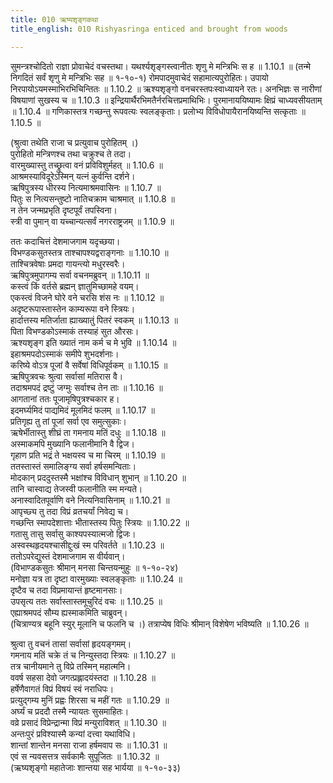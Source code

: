 ```yaml
---
title: 010 ऋष्यशृङ्गकथा
title_english: 010 Rishyasringa enticed and brought from woods

---
```

<div class="audioEmbed"  caption="श्रीराम-हरिसीताराममूर्ति-घनपाठिभ्यां वचनम्" src="https://archive.org/download/Ramayana-recitation-Sriram-harisItArAmamUrti-Ghanapaati-v2/Kanda_1/Kanda_1_BK-010-Rushya_Shrunga_Kathaa.mp3"></div>
सुमन्त्रश्चोदितो राज्ञा प्रोवाचेदं वचस्तथा।  
यथर्श्यशृङ्गस्त्वानीतः शृणु मे मन्त्रिभिः स ह ॥ 1.10.1 ॥   
(तन्मे निगदितं सर्वं शृणु मे मन्त्रिभिः सह ॥ १-१०-१)  
रोमपादमुवाचेदं सहामात्यपुरोहितः।  
उपायो निरपायोऽयमस्माभिरभिचिन्तितः ॥ 1.10.2 ॥   
ऋश्यशृङ्गो वनचरस्तपःस्वाध्यायने रतः।  
अनभिज्ञः स नारीणां विषयाणां सुखस्य च ॥ 1.10.3 ॥   
इन्द्रियार्थैरभिमतैर्नरचित्तप्रमाथिभिः।  
पुरमानाययिष्यामः क्षिप्रं चाध्यवसीयताम् ॥ 1.10.4 ॥   
गणिकास्तत्र गच्छन्तु रूपवत्यः स्वलङ्कृताः।  
प्रलोभ्य विविधोपायैरानयिष्यन्ति सत्कृताः ॥ 1.10.5 ॥   

(श्रुत्वा तथेति राजा च प्रत्युवाच पुरोहितम् ।)  
पुरोहितो मन्त्रिणश्च तथा चक्रुश्च ते तदा।  
वारमुख्यास्तु तच्छ्रुत्वा वनं प्रविविशुर्महत् ॥ 1.10.6 ॥   
आश्रमस्याविदूरेऽस्मिन् यत्नं कुर्वन्ति दर्शने।  
ऋषिपुत्रस्य धीरस्य नित्यमाश्रमवासिनः ॥ 1.10.7 ॥   
पितुः स नित्यसन्तुष्टो नातिचक्राम चाश्रमात् ॥ 1.10.8 ॥   
न तेन जन्मप्रभृति दृष्टपूर्वं तपस्विना।  
स्त्री वा पुमान् वा यच्चान्यत्सर्वं नगरराष्ट्रजम् ॥ 1.10.9 ॥   

ततः कदाचित्तं देशमाजगाम यदृच्छया।  
विभण्डकसुतस्तत्र ताश्चापश्यद्वराङ्गनाः ॥ 1.10.10 ॥   
ताश्चित्रवेषाः प्रमदा गायन्त्यो मधुरस्वरैः।  
ऋषिपुत्रमुपागम्य सर्वा वचनमब्रुवन् ॥ 1.10.11 ॥   
कस्त्वं किं वर्तसे ब्रह्मन् ज्ञातुमिच्छामहे वयम्।  
एकस्त्वं विजने घोरे वने चरसि शंस नः ॥ 1.10.12 ॥   
अदृष्टरूपास्तास्तेन काम्यरूपा वने स्त्रियः।  
हार्दात्तस्य मतिर्जाता ह्याख्यातुं पितरं स्वकम् ॥ 1.10.13 ॥   
पिता विभण्डकोऽस्माकं तस्याहं सुत औरसः।  
ऋश्यशृङ्ग इति ख्यातं नाम कर्म च मे भुवि ॥ 1.10.14 ॥   
इहाश्रमपदोऽस्माकं समीपे शुभदर्शनाः।  
करिष्ये वोऽत्र पूजां वै सर्वेषां विधिपूर्वकम् ॥ 1.10.15 ॥   
ऋषिपुत्रवचः श्रुत्वा सर्वासां मतिरास वै।  
तदाश्रमपदं द्रष्टुं जग्मुः सर्वाश्च तेन ताः ॥ 1.10.16 ॥   
आगतानां ततः पूजामृषिपुत्रश्चकार ह।  
इदमर्घ्यमिदं पाद्यमिदं मूलमिदं फलम् ॥ 1.10.17 ॥   
प्रतिगृह्य तु तां पूजां सर्वा एव समुत्सुकाः।  
ऋषेर्भीतास्तु शीघ्रं ता गमनाय मतिं दधुः ॥ 1.10.18 ॥   
अस्माकमपि मुख्यानि फलानीमानि वै द्विज।  
गृहाण प्रति भद्रं ते भक्षयस्व च मा चिरम् ॥ 1.10.19 ॥   
ततस्तास्तं समालिङ्ग्य सर्वा हर्षसमन्विताः।  
मोदकान् प्रददुस्तस्मै भक्षांश्च विविधान् शुभान् ॥ 1.10.20 ॥   
तानि चास्वाद्य तेजस्वी फलानीति स्म मन्यते।  
अनास्वादितपूर्वाणि वने नित्यनिवासिनाम् ॥ 1.10.21 ॥   
आपृच्छ्य तु तदा विप्रं व्रतचर्यां निवेद्य च।  
गच्छन्ति स्मापदेशात्ताः भीतास्तस्य पितुः स्त्रियः ॥ 1.10.22 ॥   
गतासु तासु सर्वासु काश्यपस्यात्मजो द्विजः।  
अस्वस्थहृदयश्चासीद्दुःखं स्म परिवर्तते ॥ 1.10.23 ॥   
ततोऽपरेद्युस्तं देशमाजगाम स वीर्यवान्।  
(विभाण्डकसुतः श्रीमान् मनसा चिन्तयन्मुहुः ॥ १-१०-२४)  
मनोज्ञा यत्र ता दृष्टा वारमुख्याः स्वलङ्कृताः ॥ 1.10.24 ॥   
दृष्टैव च तदा विप्रमायान्तं हृष्टमानसाः।  
उपसृत्य ततः सर्वास्तास्तमूचुरिदं वचः ॥ 1.10.25 ॥   
एह्याश्रमपदं सौम्य ह्यस्माकमिति चाब्रुवन्।  
(चित्राण्यत्र बहूनि स्युर् मूलानि च फलनि च ।)
तत्राप्येष विधिः श्रीमान् विशेषेण भविष्यति ॥ 1.10.26 ॥   

श्रुत्वा तु वचनं तासां सर्वासां हृदयङ्गमम्।  
गमनाय मतिं चक्रे तं च निन्युस्तदा स्त्रियः ॥ 1.10.27 ॥   
तत्र चानीयमाने तु विप्रे तस्मिन् महात्मनि।  
ववर्ष सहसा देवो जगत्प्रह्लादयंस्तदा ॥ 1.10.28 ॥   
हर्षेणैवागतं विप्रं विषयं स्वं नराधिपः।  
प्रत्युद्गम्य मुनिं प्रह्वः शिरसा च महीं गतः ॥ 1.10.29 ॥   
अर्घ्यं च प्रददौ तस्मै न्यायतः सुसमाहितः।  
वव्रे प्रसादं विप्रेन्द्रान्मा विप्रं मन्युराविशत् ॥ 1.10.30 ॥   
अन्तःपुरं प्रविश्यास्मै कन्यां दत्त्वा यथाविधि।  
शान्तां शान्तेन मनसा राजा हर्षमवाप सः ॥ 1.10.31 ॥   
एवं स न्यवसत्तत्र सर्वकामैः सुपूजितः ॥ 1.10.32 ॥   
(ऋष्यशृङ्गो महातेजाः शान्तया सह भार्यया ॥ १-१०-३३) 